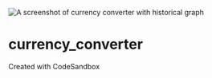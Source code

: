 ![A screenshot of currency converter with historical graph](https://github.com/[username]/[reponame]/blob/[branch]/image.jpg?raw=true)

# currency_converter
Created with CodeSandbox
